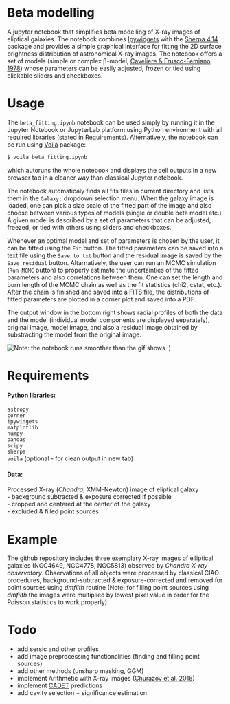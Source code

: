 # Beta modelling

A jupyter notebook that simplifies beta modelling of X-ray images of eliptical galaxies. The notebook combines [Ipywidgets](https://github.com/jupyter-widgets/ipywidgets) with the [Sherpa 4.14](https://cxc.cfa.harvard.edu/sherpa4.14/) package and provides a simple graphical interface for fitting the 2D surface brightness distribution of astronomical X-ray images. The notebook offers a set of models (simple or complex β-model, [Caveliere & Frusco-Femiano 1978](https://ui.adsabs.harvard.edu/abs/1978A%26A....70..677C/abstract)) whose parameters can be easily adjusted, frozen or tied using clickable sliders and checkboxes.

# Usage

The `beta_fitting.ipynb` notebook can be used simply by running it in the Jupyter Notebook or JupyterLab platform using Python environment with all required libraries (stated in Requirements). Alternatively, the notebook can be run using [Voilà](https://github.com/voila-dashboards/voila) package:
```bash
$ voila beta_fitting.ipynb
```
which autoruns the whole notebook and displays the cell outputs in a new browser tab in a cleaner way than classical Jupyter notebook.

 The notebook automaticaly finds all fits files in current directory and lists them in the `Galaxy:` dropdown selection menu. When the galaxy image is loaded, one can pick a size scale of the fitted part of the image and also choose between various types of models (single or double beta model etc.) A given model is described by a set of parameters that can be adjusted, freezed, or tied with others using sliders and checkboxes.
 
 Whenever an optimal model and set of parameters is chosen by the user, it can be fitted using the `Fit` button. The fitted parameters can be saved into a text file using the `Save to txt` button and the residual image is saved by the `Save residual` button. Altarnatively, the user can run an MCMC simulation (`Run MCMC` button) to properly estimate the uncertainties of the fitted parameters and also correlations between them. One can set the length and burn length of the MCMC chain as well as the fit statistics (chi2, cstat, etc.). After the chain is finished and saved into a FITS file, the distributions of fitted parameters are plotted in a corner plot and saved into a PDF.

 The output window in the bottom right shows radial profiles of both the data and the model (individual model components are displayed separately), original image, model image, and also a residual image obtained by substracting the model from the original image.

![Note: the notebook runs smoother than the gif shows :)](out.gif)

# Requirements

#### Python libraries:
`astropy`\
`corner`\
`ipywidgets`\
`matplotlib`\
`numpy`\
`pandas`\
`scipy`\
`sherpa`\
`voila` (optional - for clean output in new tab)

#### Data:
Processed X-ray (*Chandra*, XMM-Newton) image of eliptical galaxy \
    - background subtracted & exposure corrected if possible\
    - cropped and centered at the center of the galaxy\
    - excluded & filled point sources

# Example

The github repository includes three exemplary X-ray images of elliptical galaxies (NGC4649, NGC4778, NGC5813) observed by *Chandra X-ray observatory*. Observations of all objects were processed by classical CIAO procedures, background-subtracted & exposure-corrected and removed for point sources using *dmfilth* routine (Note: for filling point sources using *dmfilth* the images were multiplied by lowest pixel value in order for the Poisson statistics to work properly).

# Todo

- add sersic and other profiles
- add image preprocessing functionalities (finding and filling point sources)
- add other methods (unsharp masking, GGM)
- implement Arithmetic with X-ray images ([Churazov et al. 2016](https://arxiv.org/abs/1605.08999))
- implement [CADET](https://github.com/tomasplsek/CADET) predictions
- add cavity selection + significance estimation

